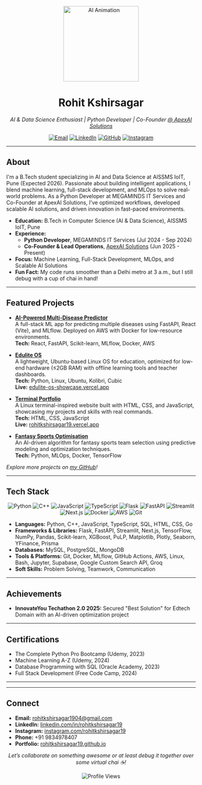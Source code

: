 <p align="center">
  <img src="https://media0.giphy.com/media/v1.Y2lkPTc5MGI3NjExMzZybW95Ym90NjVrdWdpb3h1ODNnMXFmcTY2MGw5dGdqYzNlZTcxMCZlcD12MV9pbnRlcm5hbF9naWZfYnlfaWQmY3Q9Zw/VbnUQpnihPSIgIXuZv/giphy.gif" width="200" alt="AI Animation">
</p>

<h1 align="center">Rohit Kshirsagar</h1>

<p align="center">
  <em>AI & Data Science Enthusiast | Python Developer | Co-Founder <a href="https://www.apexai.company">@ ApexAI Solutions</a> </em>
</p>

<p align="center">
  <a href="mailto:rohitkshirsagar1904@gmail.com"><img src="https://img.shields.io/badge/Email-D14836?style=for-the-badge&logo=gmail&logoColor=white" alt="Email"></a>
  <a href="https://linkedin.com/in/rohitkshirsagar19"><img src="https://img.shields.io/badge/LinkedIn-0077B5?style=for-the-badge&logo=linkedin&logoColor=white" alt="LinkedIn"></a>
  <a href="https://github.com/rohitkshirsagar19"><img src="https://img.shields.io/badge/GitHub-181717?style=for-the-badge&logo=github&logoColor=white" alt="GitHub"></a>
  <a href="https://www.instagram.com/rohitkshirsagar19"><img src="https://img.shields.io/badge/Instagram-E4405F?style=for-the-badge&logo=instagram&logoColor=white" alt="Instagram"></a>
</p>

---

## About
I'm a B.Tech student specializing in AI and Data Science at AISSMS IoIT, Pune (Expected 2026). Passionate about building intelligent applications, I blend machine learning, full-stack development, and MLOps to solve real-world problems. As a Python Developer at MEGAMINDS IT Services and Co-Founder at ApexAI Solutions, I’ve optimized workflows, developed scalable AI solutions, and driven innovation in fast-paced environments.  

- **Education:** B.Tech in Computer Science (AI & Data Science), AISSMS IoIT, Pune  
- **Experience:**  
  - **Python Developer**, MEGAMINDS IT Services (Jul 2024 - Sep 2024)  
  - **Co-Founder & Lead Operations**, [ApexAI Solutions](https://www.apexai.company/) (Jun 2025 - Present)  
- **Focus:** Machine Learning, Full-Stack Development, MLOps, and Scalable AI Solutions  
- **Fun Fact:** My code runs smoother than a Delhi metro at 3 a.m., but I still debug with a cup of chai in hand!  

---

## Featured Projects
- **[AI-Powered Multi-Disease Predictor](https://github.com/rohitkshirsagar19/multi-disease-predictor)**  
  A full-stack ML app for predicting multiple diseases using FastAPI, React (Vite), and MLflow. Deployed on AWS with Docker for low-resource environments.  
  **Tech:** React, FastAPI, Scikit-learn, MLflow, Docker, AWS  

- **[Edulite OS](https://github.com/rohitkshirsagar19/EduliteOS)**  
  A lightweight, Ubuntu-based Linux OS for education, optimized for low-end hardware (≤2GB RAM) with offline learning tools and teacher dashboards.  
  **Tech:** Python, Linux, Ubuntu, Kolibri, Cubic  
  **Live:** [edulite-os-showcase.vercel.app](https://edulite-os-showcase.vercel.app/)  

- **[Terminal Portfolio](https://github.com/rohitkshirsagar19/terminal-portfolio)**  
  A Linux terminal-inspired website built with HTML, CSS, and JavaScript, showcasing my projects and skills with real commands.  
  **Tech:** HTML, CSS, JavaScript  
  **Live:** [rohitkshirsagar19.vercel.app](https://rohitkshirsagar19.vercel.app/)  

- **[Fantasy Sports Optimisation](https://github.com/rohitkshirsagar19/fantasy-sports-machine-learning)**  
  An AI-driven algorithm for fantasy sports team selection using predictive modeling and optimization techniques.  
  **Tech:** Python, MLOps, Docker, TensorFlow  

*Explore more projects on [my GitHub](https://github.com/rohitkshirsagar19?tab=repositories)!*

---

## Tech Stack
<p align="center">
  <img src="https://img.shields.io/badge/Python-3776AB?style=flat-square&logo=python&logoColor=white" alt="Python">
  <img src="https://img.shields.io/badge/C++-00599C?style=flat-square&logo=c%2B%2B&logoColor=white" alt="C++">
  <img src="https://img.shields.io/badge/JavaScript-F7DF1E?style=flat-square&logo=javascript&logoColor=black" alt="JavaScript">
  <img src="https://img.shields.io/badge/TypeScript-007ACC?style=flat-square&logo=typescript&logoColor=white" alt="TypeScript">
  <img src="https://img.shields.io/badge/Flask-000000?style=flat-square&logo=flask&logoColor=white" alt="Flask">
  <img src="https://img.shields.io/badge/FastAPI-009688?style=flat-square&logo=fastapi&logoColor=white" alt="FastAPI">
  <img src="https://img.shields.io/badge/Streamlit-FF4B4B?style=flat-square&logo=streamlit&logoColor=white" alt="Streamlit">
  <img src="https://img.shields.io/badge/Next.js-000000?style=flat-square&logo=nextdotjs&logoColor=white" alt="Next.js">
  <img src="https://img.shields.io/badge/Docker-2496ED?style=flat-square&logo=docker&logoColor=white" alt="Docker">
  <img src="https://img.shields.io/badge/AWS-232F3E?style=flat-square&logo=amazonaws&logoColor=white" alt="AWS">
  <img src="https://img.shields.io/badge/Git-F05032?style=flat-square&logo=git&logoColor=white" alt="Git">
</p>

- **Languages:** Python, C++, JavaScript, TypeScript, SQL, HTML, CSS, Go  
- **Frameworks & Libraries:** Flask, FastAPI, Streamlit, Next.js, TensorFlow, NumPy, Pandas, Scikit-learn, XGBoost, PuLP, Matplotlib, Plotly, Seaborn, YFinance, Prisma  
- **Databases:** MySQL, PostgreSQL, MongoDB  
- **Tools & Platforms:** Git, Docker, MLflow, GitHub Actions, AWS, Linux, Bash, Jupyter, Supabase, Google Custom Search API, Groq  
- **Soft Skills:** Problem Solving, Teamwork, Communication  

---

## Achievements
- **InnovateYou Techathon 2.0 2025:** Secured "Best Solution" for Edtech Domain with an AI-driven optimization project  

---

## Certifications
- The Complete Python Pro Bootcamp (Udemy, 2023)  
- Machine Learning A-Z (Udemy, 2024)  
- Database Programming with SQL (Oracle Academy, 2023)  
- Full Stack Development (Free Code Camp, 2024)  

---



---

## Connect
- **Email:** [rohitkshirsagar1904@gmail.com](mailto:rohitkshirsagar1904@gmail.com)  
- **LinkedIn:** [linkedin.com/in/rohitkshirsagar19](https://linkedin.com/in/rohitkshirsagar19)  
- **Instagram:** [instagram.com/rohitkshirsagar19](https://www.instagram.com/rohitkshirsagar19)  
- **Phone:** +91 9834978407  
- **Portfolio:** [rohitkshirsagar19.github.io](https://rohitkshirsagar19.github.io/)  

<p align="center">
  <em>Let’s collaborate on something awesome or at least debug it together over some virtual chai ☕!</em>
</p>

<p align="center">
  <img src="https://komarev.com/ghpvc/?username=rohitkshirsagar19&color=brightgreen" alt="Profile Views">
</p>
